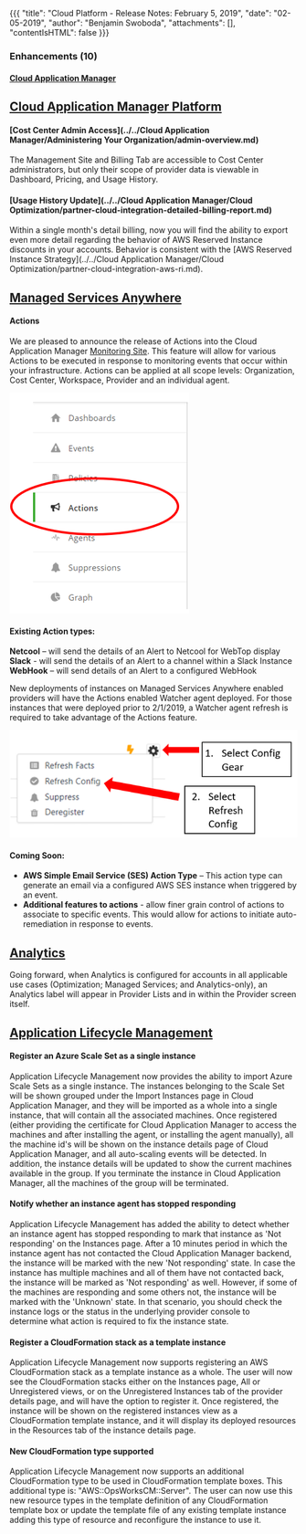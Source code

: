 {{{
"title": "Cloud Platform - Release Notes: February 5, 2019",
"date": "02-05-2019",
"author": "Benjamin Swoboda",
"attachments": [],
"contentIsHTML": false
}}}

### Enhancements (10)

#### [Cloud Application Manager](https://www.ctl.io/cloud-application-manager/)

## [Cloud Application Manager Platform](https://www.ctl.io/cloud-application-manager/)

#### [Cost Center Admin Access](../../Cloud Application Manager/Administering Your Organization/admin-overview.md)
The Management Site and Billing Tab are accessible to Cost Center administrators, but only their scope of provider data is viewable in Dashboard, Pricing, and Usage History.

#### [Usage History Update](../../Cloud Application Manager/Cloud Optimization/partner-cloud-integration-detailed-billing-report.md)
Within a single month's detail billing, now you will find the ability to export even more detail regarding the behavior of AWS Reserved Instance discounts in your accounts. Behavior is consistent with the [AWS Reserved Instance Strategy](../../Cloud Application Manager/Cloud Optimization/partner-cloud-integration-aws-ri.md).



## [Managed Services Anywhere](https://www.ctl.io/cloud-application-manager/managed-services-anywhere/)

#### Actions
We are pleased to announce the release of Actions into the Cloud Application Manager [Monitoring Site](https://www.ctl.io/knowledge-base/cloud-application-manager/monitoring/#1). This feature will allow for various Actions to be executed in response to monitoring events that occur within your infrastructure.  Actions can be applied at all scope levels: Organization, Cost Center, Workspace, Provider and an individual agent.  

![Monitoring Actions](../../images/cloud-application-manager/Actions.png)

#### Existing Action types:
**Netcool** – will send the details of an Alert to Netcool for WebTop display
**Slack** - will send the details of an Alert to a channel within a Slack Instance
**WebHook** – will send details of an Alert to a configured WebHook

New deployments of instances on Managed Services Anywhere enabled providers will have the Actions enabled Watcher agent deployed.  For those instances that were deployed prior to 2/1/2019, a Watcher agent refresh is required to take advantage of the Actions feature.

![Update Config](../../images/cloud-application-manager/Update_Config.png)

#### Coming Soon:
- **AWS Simple Email Service (SES) Action Type** – This action type can generate an email via a configured AWS SES instance when triggered by an event.  
- **Additional features to actions** - allow finer grain control of actions to associate to specific events.  This would allow for actions to initiate auto-remediation in response to events.

## [Analytics](https://www.ctl.io/knowledge-base/cloud-application-manager/analytics/#1)

Going forward, when Analytics is configured for accounts in all applicable use cases (Optimization; Managed Services; and Analytics-only), an Analytics label will appear in Provider Lists and in within the Provider screen itself. 

## [Application Lifecycle Management](https://www.ctl.io/cloud-application-manager/application-lifecycle-management/)

#### Register an Azure Scale Set as a single instance

Application Lifecycle Management now provides the ability to import Azure Scale Sets as a single instance. The instances belonging to the Scale Set will be shown grouped under the Import Instances page in Cloud Application Manager, and they will be imported as a whole into a single instance, that will contain all the associated machines. Once registered (either providing the certificate for Cloud Application Manager to access the machines and after installing the agent, or installing the agent manually), all the machine id's will be shown on the instance details page of Cloud Application Manager, and all auto-scaling events will be detected. In addition, the instance details will be updated to show the current machines available in the group. If you terminate the instance in Cloud Application Manager, all the machines of the group will be terminated.

#### Notify whether an instance agent has stopped responding

Application Lifecycle Management has added the ability to detect whether an instance agent has stopped responding to mark that instance as 'Not responding' on the Instances page. After a 10 minutes period in which the instance agent has not contacted the Cloud Application Manager backend, the instance will be marked with the new 'Not responding' state. In case the instance has multiple machines and all of them have not contacted back, the instance will be marked as 'Not responding' as well. However, if some of the machines are responding and some others not, the instance will be marked with the 'Unknown' state. In that scenario, you should check the instance logs or the status in the underlying provider console to determine what action is required to fix the instance state.

#### Register a CloudFormation stack as a template instance

Application Lifecycle Management now supports registering an AWS CloudFormation stack as a template instance as a whole. The user will now see the CloudFormation stacks either on the Instances page, All or Unregistered views, or on the Unregistered Instances tab of the provider details page, and will have the option to register it. Once registered, the instance will be shown on the registered instances view as a CloudFormation template instance, and it will display its deployed resources in the Resources tab of the instance details page.

#### New CloudFormation type supported

Application Lifecycle Management now supports an additional CloudFormation type to be used in CloudFormation template boxes. This additional type is: 
"AWS::OpsWorksCM::Server". The user can now use this new resource types in the template definition of any CloudFormation template box or update the template file of any existing template instance adding this type of resource and reconfigure the instance to use it.

